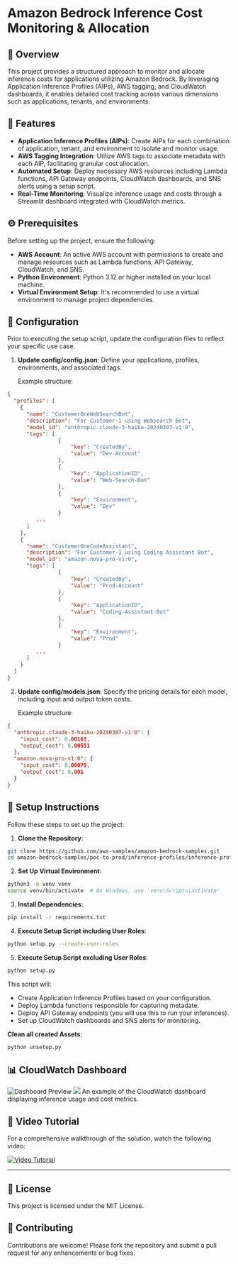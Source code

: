 # Amazon Bedrock Inference Cost Monitoring & Allocation

## 📌 Overview

This project provides a structured approach to monitor and allocate inference costs for applications utilizing Amazon Bedrock. By leveraging Application Inference Profiles (AIPs), AWS tagging, and CloudWatch dashboards, it enables detailed cost tracking across various dimensions such as applications, tenants, and environments.

## 🧰 Features

- **Application Inference Profiles (AIPs)**: Create AIPs for each combination of application, tenant, and environment to isolate and monitor usage.
- **AWS Tagging Integration**: Utilize AWS tags to associate metadata with each AIP, facilitating granular cost allocation.
- **Automated Setup**: Deploy necessary AWS resources including Lambda functions, API Gateway endpoints, CloudWatch dashboards, and SNS alerts using a setup script.
- **Real-Time Monitoring**: Visualize inference usage and costs through a Streamlit dashboard integrated with CloudWatch metrics.

## ⚙️ Prerequisites

Before setting up the project, ensure the following:
- **AWS Account**: An active AWS account with permissions to create and manage resources such as Lambda functions, API Gateway, CloudWatch, and SNS.
- **Python Environment**: Python 3.12 or higher installed on your local machine.
- **Virtual Environment Setup**: It's recommended to use a virtual environment to manage project dependencies.

## 📝 Configuration

Prior to executing the setup script, update the configuration files to reflect your specific use case.

1. **Update config/config.json**: Define your applications, profiles, environments, and associated tags.
   
   Example structure:

```json
{
  "profiles": [
    {
      "name": "CustomerOneWebSearchBot", 
      "description": "For Customer-1 using Websearch Bot",
      "model_id": "anthropic.claude-3-haiku-20240307-v1:0",
      "tags": [
                {
                    "key": "CreatedBy",
                    "value": "Dev-Account"
                },
                {
                    "key": "ApplicationID",
                    "value": "Web-Search-Bot"
                },
                {
                    "key": "Environment",
                    "value": "Dev"
                }
         ...
      ]
    },
    {
      "name": "CustomerOneCodeAssistant",
      "description": "For Customer-1 using Coding Assistant Bot",
      "model_id": "amazon.nova-pro-v1:0",
      "tags": [
                {
                    "key": "CreatedBy",
                    "value": "Prod-Account"
                },
                {
                    "key": "ApplicationID",
                    "value": "Coding-Assistant-Bot"
                },
                {
                    "key": "Environment",
                    "value": "Prod"
                }
         ...
      ]
    }
  ]
}
```

2. **Update config/models.json**: Specify the pricing details for each model, including input and output token costs.
   
   Example structure:

```json
{
  "anthropic.claude-3-haiku-20240307-v1:0": {
    "input_cost": 0.00163,
    "output_cost": 0.00551
  },
  "amazon.nova-pro-v1:0": {
    "input_cost": 0.00075,
    "output_cost": 0.001
  }
}
```

## 🚀 Setup Instructions

Follow these steps to set up the project:

1. **Clone the Repository**:

```bash
git clone https://github.com/aws-samples/amazon-bedrock-samples.git
cd amazon-bedrock-samples/poc-to-prod/inference-profiles/inference-profile-cost-tracing
```

2. **Set Up Virtual Environment**:

```bash
python3 -m venv venv
source venv/bin/activate  # On Windows, use 'venv\Scripts\activate'
```

3. **Install Dependencies**:

```bash
pip install -r requirements.txt
```

4. **Execute Setup Script including User Roles**:

```bash
python setup.py --create-user-roles
```
5. **Execute Setup Script excluding User Roles**:

```bash
python setup.py
```

This script will:
- Create Application Inference Profiles based on your configuration.
- Deploy Lambda functions responsible for capturing metadate.
- Deploy API Gateway endpoints (you will use this to run your inferences).
- Set up CloudWatch dashboards and SNS alerts for monitoring.


**Clean all created Assets**:

```bash
python unsetup.py
```

## 📊 CloudWatch Dashboard

![Dashboard Preview](assets/gif-dashboard.gif)
<img src="./assets/gif-dashboard.gif"/>
An example of the CloudWatch dashboard displaying inference usage and cost metrics.

## 🎥 Video Tutorial

For a comprehensive walkthrough of the solution, watch the following video:

[![Video Tutorial](https://img.youtube.com/vi/OTbVOuAmsZk/0.jpg)](https://www.youtube.com/watch?v=OTbVOuAmsZk&t=686s)

----
## 🧾 License

This project is licensed under the MIT License.

## 🤝 Contributing

Contributions are welcome! Please fork the repository and submit a pull request for any enhancements or bug fixes.
